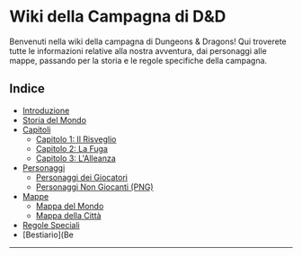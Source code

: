 # Wiki della Campagna di D&D

Benvenuti nella wiki della campagna di Dungeons & Dragons! Qui troverete tutte le informazioni relative alla nostra avventura, dai personaggi alle mappe, passando per la storia e le regole specifiche della campagna.

## Indice

- [Introduzione](Introduzione)
- [Storia del Mondo](Storia_del_Mondo)
- [Capitoli](Capitoli)
  - [Capitolo 1: Il Risveglio](Capitolo_1)
  - [Capitolo 2: La Fuga](Capitolo_2)
  - [Capitolo 3: L'Alleanza](Capitolo_3)
- [Personaggi](Personaggi)
  - [Personaggi dei Giocatori](Personaggi_Giocatori)
  - [Personaggi Non Giocanti (PNG)](Personaggi_Non_Giocanti)
- [Mappe](Mappe)
  - [Mappa del Mondo](Mappa_Mondo)
  - [Mappa della Città](Mappa_Citta)
- [Regole Speciali](Regole_Speciali)
- [Bestiario](Be
****
